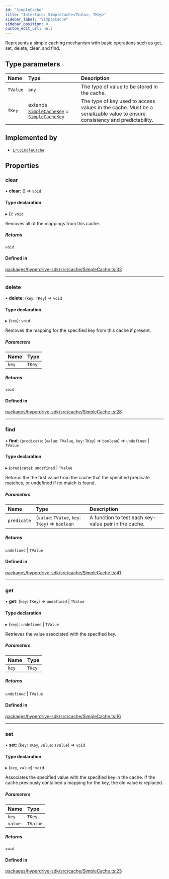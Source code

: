 ```yaml
---
id: "SimpleCache"
title: "Interface: SimpleCache<TValue, TKey>"
sidebar_label: "SimpleCache"
sidebar_position: 0
custom_edit_url: null
---
```


Represents a simple caching mechanism with basic operations such as
get, set, delete, clear, and find.

## Type parameters

| Name | Type | Description |
| :------ | :------ | :------ |
| `TValue` | `any` | The type of value to be stored in the cache. |
| `TKey` | extends [`SimpleCacheKey`](../modules.md#simplecachekey) = [`SimpleCacheKey`](../modules.md#simplecachekey) | The type of key used to access values in the cache. Must be a serializable value to ensure consistency and predictability. |

## Implemented by

- [`LruSimpleCache`](../classes/LruSimpleCache.md)

## Properties

### clear

• **clear**: () => `void`

#### Type declaration

▸ (): `void`

Removes all of the mappings from this cache.

##### Returns

`void`

#### Defined in

[packages/hyperdrive-sdk/src/cache/SimpleCache.ts:33](https://github.com/delvtech/hyperdrive-monorepo/blob/75f770a/packages/hyperdrive-sdk/src/cache/SimpleCache.ts#L33)

___

### delete

• **delete**: (`key`: `TKey`) => `void`

#### Type declaration

▸ (`key`): `void`

Removes the mapping for the specified key from this cache if present.

##### Parameters

| Name | Type |
| :------ | :------ |
| `key` | `TKey` |

##### Returns

`void`

#### Defined in

[packages/hyperdrive-sdk/src/cache/SimpleCache.ts:28](https://github.com/delvtech/hyperdrive-monorepo/blob/75f770a/packages/hyperdrive-sdk/src/cache/SimpleCache.ts#L28)

___

### find

• **find**: (`predicate`: (`value`: `TValue`, `key`: `TKey`) => `boolean`) => `undefined` \| `TValue`

#### Type declaration

▸ (`predicate`): `undefined` \| `TValue`

Returns the the first value from the cache that the specified predicate
matches, or undefined if no match is found.

##### Parameters

| Name | Type | Description |
| :------ | :------ | :------ |
| `predicate` | (`value`: `TValue`, `key`: `TKey`) => `boolean` | A function to test each key-value pair in the cache. |

##### Returns

`undefined` \| `TValue`

#### Defined in

[packages/hyperdrive-sdk/src/cache/SimpleCache.ts:41](https://github.com/delvtech/hyperdrive-monorepo/blob/75f770a/packages/hyperdrive-sdk/src/cache/SimpleCache.ts#L41)

___

### get

• **get**: (`key`: `TKey`) => `undefined` \| `TValue`

#### Type declaration

▸ (`key`): `undefined` \| `TValue`

Retrieves the value associated with the specified key.

##### Parameters

| Name | Type |
| :------ | :------ |
| `key` | `TKey` |

##### Returns

`undefined` \| `TValue`

#### Defined in

[packages/hyperdrive-sdk/src/cache/SimpleCache.ts:16](https://github.com/delvtech/hyperdrive-monorepo/blob/75f770a/packages/hyperdrive-sdk/src/cache/SimpleCache.ts#L16)

___

### set

• **set**: (`key`: `TKey`, `value`: `TValue`) => `void`

#### Type declaration

▸ (`key`, `value`): `void`

Associates the specified value with the specified key in the cache. If the
cache previously contained a mapping for the key, the old value is
replaced.

##### Parameters

| Name | Type |
| :------ | :------ |
| `key` | `TKey` |
| `value` | `TValue` |

##### Returns

`void`

#### Defined in

[packages/hyperdrive-sdk/src/cache/SimpleCache.ts:23](https://github.com/delvtech/hyperdrive-monorepo/blob/75f770a/packages/hyperdrive-sdk/src/cache/SimpleCache.ts#L23)
